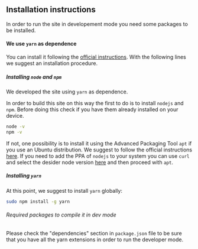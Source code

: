 ## Installation instructions

In order to run the site in developement mode you need some packages to be installed.

#### We use `yarn` as dependence

You can install it following the
[official instructions](https://yarnpkg.com/getting-started/install).
With the following lines we suggest an installation procedure.

##### Installing `node` and `npm`

We developed the site using `yarn` as dependence.

In order to build this site on this way the first to do is to install `nodejs` and
`npm`. Before doing this check if you have them already installed on your device.

 ```bash
node -v
npm -v
 ```

If not, one possibility is to install it using the Advanced Packaging Tool `apt` 
if you use an Ubuntu distribution. We suggest to follow the official instructions 
[here](https://nodejs.dev/en/download/). If you need to add the PPA of `nodejs` 
to your system you can use `curl` and select the desider node version 
[here](https://github.com/nodesource/distributions#deb) and then proceed with `apt`.

##### Installing `yarn`

At this point, we suggest to install `yarn` globally:

```bash
sudo npm install -g yarn
```

###### Required packages to compile it in dev mode

Please check the "dependencies" section in `package.json` file to be sure that you
have all the yarn extensions in order to run the developer mode.